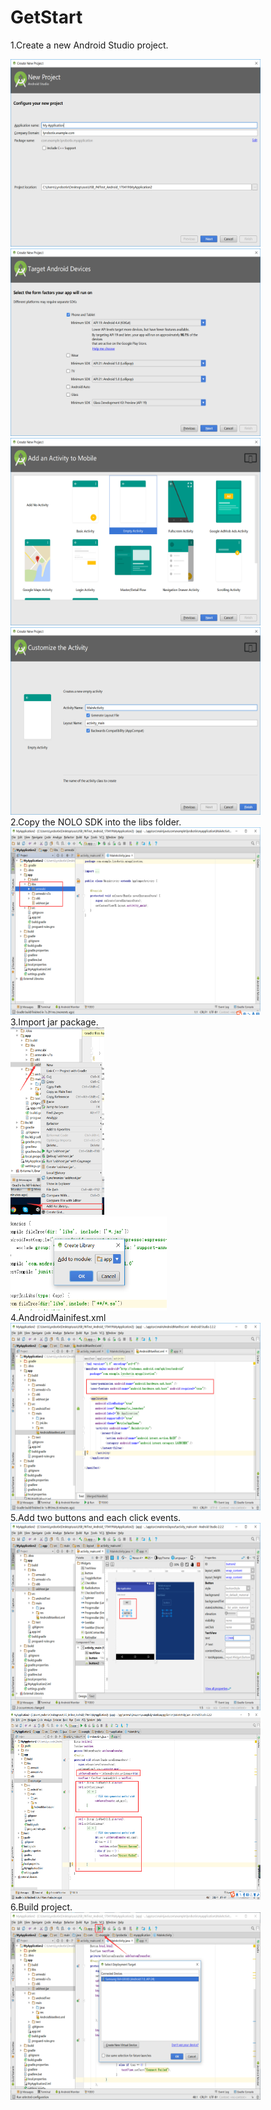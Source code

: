 # GetStart
1.Create a new Android Studio project.
<div ><img width = 400 height = 300 src="./Pic/createproject1.png"></div> 
<div ><img width = 400 height = 300 src="./Pic/createproject2.png"></div> 
<div ><img width = 400 height = 300 src="./Pic/createproject3.png"></div> 
<div ><img width = 400 height = 300 src="./Pic/createproject4.png"></div> 
2.Copy the NOLO SDK into the libs folder.
<div ><img width = 400 height = 300 src="./Pic/import.png"></div> 
3.Import jar package.
<div ><img width = 150 height = 300 src="./Pic/import1.png"></div> 
<div ><img width = 250 height = 150 src="./Pic/import2.png"></div> 
4.AndroidMainifest.xml
<div ><img width = 400 height = 300 src="./Pic/androidmainifest.png"></div> 
5.Add two buttons and each click events.
<div ><img width = 400 height = 300 src="./Pic/addbutton.png"></div> 
<div ><img width = 400 height = 300 src="./Pic/addclickevent.png"></div> 
6.Build project.
<div ><img width = 400 height = 300 src="./Pic/build.png"></div> 